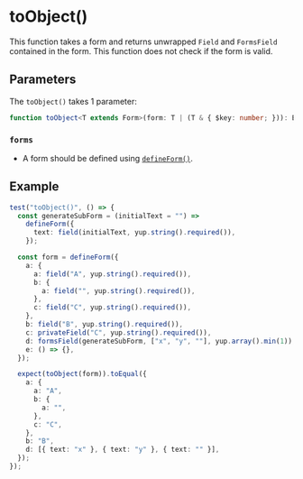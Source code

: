 # toObject()
This function takes a form and returns unwrapped `Field` and `FormsField` contained in the form.
This function does not check if the form is valid.

## Parameters
The `toObject()` takes 1 parameter:

```typescript
function toObject<T extends Form>(form: T | (T & { $key: number; })): Expand<ToObjectOutput<T>>
```

### `forms` <Badge type="danger" text="Required" />
- A form should be defined using [`defineForm()`](/api/defineForm).

## Example
```typescript
test("toObject()", () => {
  const generateSubForm = (initialText = "") =>
    defineForm({
      text: field(initialText, yup.string().required()),
    });

  const form = defineForm({
    a: {
      a: field("A", yup.string().required()),
      b: {
        a: field("", yup.string().required()),
      },
      c: field("C", yup.string().required()),
    },
    b: field("B", yup.string().required()),
    c: privateField("C", yup.string().required()),
    d: formsField(generateSubForm, ["x", "y", ""], yup.array().min(1)),
    e: () => {},
  });

  expect(toObject(form)).toEqual({
    a: {
      a: "A",
      b: {
        a: "",
      },
      c: "C",
    },
    b: "B",
    d: [{ text: "x" }, { text: "y" }, { text: "" }],
  });
});
```